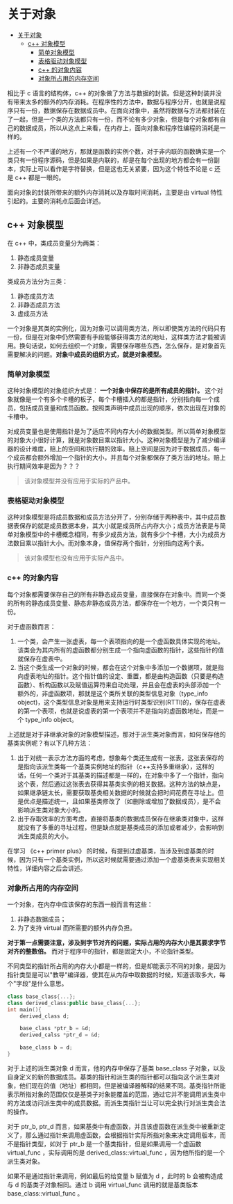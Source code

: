 # 关于对象

<!-- TOC -->
- [关于对象](#关于对象)
  - [c++ 对象模型](#c-对象模型)
    - [简单对象模型](#简单对象模型)
    - [表格驱动对象模型](#表格驱动对象模型)
    - [c++ 的对象内容](#c-的对象内容)
    - [对象所占用的内存空间](#对象所占用的内存空间)

相比于 c 语言的结构体，c++ 的对象做了方法与数据的封装。但是这种封装并没有带来太多的额外的内存消耗。在程序性的方法中，数据与程序分开，也就是说程序只有一份，数据保存在数据成员中。在面向对象中，虽然将数据与方法都封装在了一起，但是一个类的方法都只有一份，而不论有多少对象，但是每个对象都有自己的数据成员，所以从这点上来看，在内存上，面向对象和程序性编程的消耗是一样的。

上述有一个不严谨的地方，那就是函数的实例个数，对于非内联的函数确实是一个类只有一份程序源码，但是如果是内联的，却是在每个出现的地方都会有一份副本，实际上可以看作是字符替换，但是这也无关紧要，因为这个特性不论是 c 还是 c++ 都是一眼的。

面向对象的封装所带来的额外内存消耗以及存取时间消耗，主要是由 virtual 特性引起的。主要的消耗点后面会详述。

## c++ 对象模型

在 c++ 中，类成员变量分为两类：

1. 静态成员变量
2. 非静态成员变量

类成员方法分为三类：

1. 静态成员方法
2. 非静态成员方法
3. 虚成员方法

一个对象是其类的实例化，因为对象可以调用类方法，所以即使类方法的代码只有一份，但是在对象中仍然需要有手段能够获得类方法的地址，这样类方法才能被调用。换句话说，如何去组织一个对象，需要保存哪些东西，怎么保存，是对象首先需要解决的问题。**对象中成员的组织方式，就是对象模型。**

### 简单对象模型

这种对象模型的对象组织方式是： **一个对象中保存的是所有成员的指针。** 这个对象就像是一个有多个卡槽的板子，每个卡槽插入的都是指针，分别指向每一个成员，包括成员变量和成员函数。按照类声明中成员出现的顺序，依次出现在对象的卡槽中。

对成员变量也是使用指针是为了适应不同内存大小的数据类型。所以简单对象模型的对象大小很好计算，就是对象数目乘以指针大小。这种对象模型是为了减少编译器的设计难度，赔上的空间和执行期的效率。赔上空间是因为对于数据成员，每一个成员都会额外增加一个指针的大小，并且每个对象都保存了类方法的地址。赔上执行期间效率是因为？？？

> 该对象模型并没有应用于实际的产品中。

### 表格驱动对象模型

这种对象模型是将成员数据和成员方法分开了，分别存储于两种表中，其中成员数据表保存的就是成员数据本身，其大小就是成员所占内存大小；成员方法表是与简单对象模型中的卡槽概念相同，有多少成员方法，就有多少个卡槽，大小为成员方法数目乘以指针大小。而对象本身，值保存两个指针，分别指向这两个表。

> 该对象模型也没有应用于实际产品中。

### c++ 的对象内容

每个对象都需要保存自己的所有非静态成员变量，直接保存在对象中。而同一个类的所有的静态成员变量、静态非静态成员方法，都保存在一个地方，一个类只有一份。

对于虚函数而言：

1. 一个类，会产生一张虚表，每一个表项指向的是一个虚函数具体实现的地址。该类会为其内所有的虚函数都分别生成一个指向虚函数的指针，这些指针的值就保存在虚表中。
2. 当这个类生成一个对象的时候，都会在这个对象中多添加一个数据项，就是指向虚表地址的指针。这个指针值的设定、重置，都是由构造函数（只要是构造函数）、析构函数以及赋值运算符来自动处理，并且会在虚表的头部添加一个额外的，非虚函数项，那就是这个类所关联的类型信息对象（type_info object)，这个类型信息对象是用来支持运行时类型识别(RTTI)的，保存在虚表的第一个表项，也就是说虚表的第一个表项并不是指向的虚函数地址，而是一个 type_info object。

上述就是对于非继承对象的对象模型描述，那对于派生类对象而言，如何保存他的基类实例呢？有以下几种方法：

1. 出于对统一表示方法方面的考虑，想象每个类还生成有一张表，这张表保存的是指向该派生类每一个基类实例地址的指针（c++支持多重继承），这样的话，任何一个类对于其基类的描述都是一样的，在对象中多了一个指针，指向这个表，然后通过这张表去获得其基类实例的相关数据。这种方法的缺点是，如果继承链太长，需要获取基类相关数据的时候就会把时间花费在寻址上。但是优点是描述统一，且如果基类修改了（如删除或增加了数据成员），是不会影响派生类对象大小的。
2. 出于存取效率的方面考虑，直接将基类的数据成员保存在继承类对象中，这样就没有了多重的寻址过程，但是缺点就是基类成员的添加或者减少，会影响到派生类成员的大小。

在学习 《c++ primer plus》 的时候，有提到过虚基类，当涉及到虚基类的时候，因为只有一个基类实例，所以这时候就需要通过添加一个虚基类表来实现相关特性，详细内容之后会讲述。

### 对象所占用的内存空间

一个对象，在内存中应该保存的东西一般而言有这些：

1. 非静态数据成员；
2. 为了支持 virtual 而所需要的额外内存负担。

**对于第一点需要注意，涉及到字节对齐的问题，实际占用的内存大小是其要求字节对齐的整数倍。** 而对于程序中的指针，都是固定大小，不论指针类型。

不同类型的指针所占用的内存大小都是一样的，但是却能表示不同的对象，是因为指针类型是可以"教导"编译器，使其在从内存中取数据的时候，知道该取多大，每个"字段"是什么意思。

```c++
class base_class{...};
class derived_class:public base_class{...};
int main(){
    derived_class d;

    base_class *ptr_b = &d;
    derived_calss *ptr_d = &d;

    base_class b = d;
}
```

对于上述的派生类对象 d 而言，他的内存中保存了基类 base_class 子对象，以及自身定义的新的数据成员。基类的指针和派生类的指针都可以指向这个派生类对象，他们现在的值（地址）都相同，但是被编译器解释的结果不同。基类指针所能表示所指对象的范围仅仅是基类子对象能覆盖的范围，通过它并不能调用派生类中的方法或访问派生类中的成员数据。而派生类指针当让可以完全执行对派生类合法的操作。

对于 ptr_b, ptr_d 而言，如果基类中有虚函数，并且该虚函数在派生类中被重新定义了，那么通过指针来调用虚函数，会根据指针实际所指对象来决定调用版本，而不是指针类型，如对于 ptr_b 是一个基类指针，但是如果调用一个虚函数 virtual_func ，实际调用的是 derived_class::virtual_func ，因为他所指的是一个派生类对象。

如果不是通过指针来调用，例如最后的给变量 b 赋值为 d ，此时的 b 会被构造成与 d 的基类子对象相同。通过 b 调用 virtual_func 调用的就是基类版本 base_class::virtual_func 。
